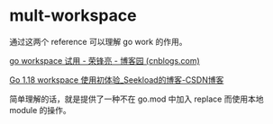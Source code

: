 # mult-workspace

通过这两个 reference 可以理解 go work 的作用。

[go workspace 试用 - 荣锋亮 - 博客园 (cnblogs.com)](https://www.cnblogs.com/rongfengliang/p/16879084.html)

[Go 1.18 workspace 使用初体验_Seekload的博客-CSDN博客](https://blog.csdn.net/asd1126163471/article/details/123587825)

简单理解的话，就是提供了一种不在 go.mod 中加入 replace 而使用本地 module 的操作。
